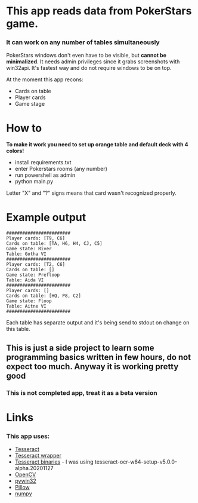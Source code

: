 # This app reads data from PokerStars game.
### It can work on any number of tables simultaneously

PokerStars windows don't even have to be visible, but **cannot be minimalized**.
It needs admin privileges since it grabs screenshots with win32api. It's fastest way and do not require windows to be on top.

At the moment this app recons:
* Cards on table
* Player cards
* Game stage

# How to
**To make it work you need to set up orange table and default deck with 4 colors!**
* install requirements.txt
* enter Pokerstars rooms (any number)
* run powershell as admin
* python main.py

Letter "X" and "?" signs means that card wasn't recognized properly.

# Example output
```
########################
Player cards: [T9, C6]
Cards on table: [TA, H6, H4, CJ, C5]
Game state: River
Table: Gotha VI
########################
Player cards: [T2, C6]
Cards on table: []
Game state: Prefloop
Table: Aida VI
########################
Player cards: []
Cards on table: [HQ, P8, C2]
Game state: Floop
Table: Aitne VI
########################
```
Each table has separate output and it's being send to stdout on change on this table. 

## This is just a side project to learn some programming basics written in few hours, do not expect too much. Anyway it is working pretty good
### This is not completed app, treat it as a beta version 
 

# Links

### This app uses:
* [Tesseract](https://github.com/tesseract-ocr/tesseract)
* [Tesseract wrapper](https://pypi.org/project/pytesseract/)
* [Tesseract binaries](https://github.com/UB-Mannheim/tesseract/wiki) - I was using tesseract-ocr-w64-setup-v5.0.0-alpha.20201127
* [OpenCV](https://github.com/opencv/opencv-python)
* [pywin32](https://github.com/mhammond/pywin32)
* [Pillow](https://pillow.readthedocs.io/en/stable/)
* [numpy](https://numpy.org/)
